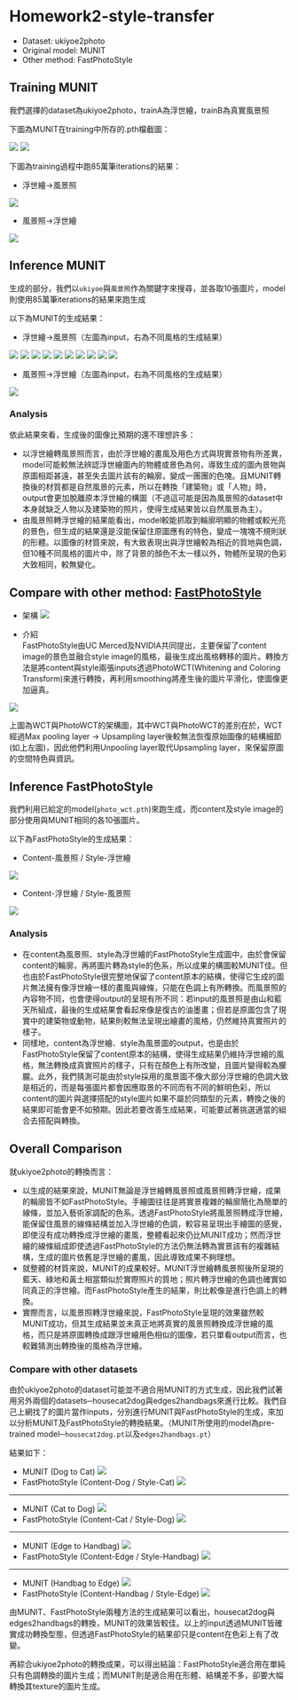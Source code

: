 # Homework2-style-transfer
* Dataset: ukiyoe2photo
* Original model: MUNIT
* Other method: FastPhotoStyle

## Training MUNIT
我們選擇的dataset為ukiyoe2photo，trainA為浮世繪，trainB為真實風景照  

下圖為MUNIT在training中所存的.pth檔截圖：

![](https://i.imgur.com/IUaUTq4.jpg) ![](https://i.imgur.com/hCiK3LQ.jpg) 
  
下圖為training過程中跑85萬筆iterations的結果：
- 浮世繪→風景照

![](https://i.imgur.com/byvjs3t.jpg)

- 風景照→浮世繪

![](https://i.imgur.com/thVCVwN.jpg)
 
## Inference MUNIT
生成的部分，我們以`ukiyoe`與`風景照`作為關鍵字來搜尋，並各取10張圖片，model則使用85萬筆iterations的結果來跑生成

以下為MUNIT的生成結果：

- 浮世繪→風景照（左圖為input，右為不同風格的生成結果）

![](https://i.imgur.com/onENtYc.png)
![](https://i.imgur.com/7oe9dqN.png)
![](https://i.imgur.com/s4v7nCa.png)
![](https://i.imgur.com/kTvJOjg.png)
![](https://i.imgur.com/eXPTzt7.png)
![](https://i.imgur.com/ePkWzfV.png)
![](https://i.imgur.com/oJhWQjB.png)
![](https://i.imgur.com/Fu8zu14.png)
![](https://i.imgur.com/rFtmwUq.png)
![](https://i.imgur.com/G9amjRv.png)

- 風景照→浮世繪（左圖為input，右為不同風格的生成結果）

![](https://imgur.com/JDUfIiu.png)

### Analysis

依此結果來看，生成後的圖像比預期的還不理想許多：
* 以浮世繪轉風景照而言，由於浮世繪的畫風及用色方式與現實景物有所差異，model可能較無法辨認浮世繪圖內的物體或景色為何，導致生成的圖內景物與原圖相距甚遠，甚至失去圖片該有的輪廓，變成一團團的色塊。且MUNIT轉換後的材質都是自然風景的元素，所以在轉換「建築物」或「人物」時，output會更加脫離原本浮世繪的構圖（不過這可能是因為風景照的dataset中本身就缺乏人物以及建築物的照片，使得生成結果皆以自然風景為主）。
* 由風景照轉浮世繪的結果能看出，model較能抓取到輪廓明顯的物體或較光亮的景色，但生成的結果還是沒能保留住原圖應有的特色，變成一塊塊不規則狀的形體。以圖像的材質來說，有大致表現出與浮世繪較為相近的質地與色調，但10種不同風格的圖片中，除了背景的顏色不太一樣以外，物體所呈現的色彩大致相同，較無變化。

## Compare with other method: [FastPhotoStyle](https://arxiv.org/pdf/1802.06474.pdf)
- 架構
![](https://i.imgur.com/ou5fDji.jpg)

- 介紹  
FastPhotoStyle由UC Merced及NVIDIA共同提出，主要保留了content image的景色並融合style image的風格，最後生成出風格轉移的圖片。轉換方法是將content與style兩張inputs透過PhotoWCT(Whitening and Coloring Transform)來進行轉換，再利用smoothing將產生後的圖片平滑化，使圖像更加逼真。

![](https://i.imgur.com/WzjzGTj.jpg)

上圖為WCT與PhotoWCT的架構圖，其中WCT與PhotoWCT的差別在於，WCT經過Max pooling layer → Upsampling layer後較無法恢復原始圖像的結構細節(如上左圖)，因此他們利用Unpooling layer取代Upsampling layer，來保留原圖的空間特色與資訊。

## Inference FastPhotoStyle
我們利用已給定的model(`photo_wct.pth`)來跑生成，而content及style image的部分使用與MUNIT相同的各10張圖片。

以下為FastPhotoStyle的生成結果：

- Content-風景照 / Style-浮世繪

![](https://i.imgur.com/RefN7le.jpg)

- Content-浮世繪 / Style-風景照

![](https://i.imgur.com/GuCWnNG.jpg)

### Analysis
- 在content為風景照、style為浮世繪的FastPhotoStyle生成圖中，由於會保留content的輪廓，再將圖片轉為style的色系，所以成果的構圖較MUNIT佳。但也由於FastPhotoStyle很完整地保留了content原本的結構，使得它生成的圖片無法擁有像浮世繪一樣的畫風與線條，只能在色調上有所轉換。而風景照的內容物不同，也會使得output的呈現有所不同：若input的風景照是由山和藍天所組成，最後的生成結果會看起來像是復古的油墨畫；但若是原圖包含了現實中的建築物或動物，結果則較無法呈現出繪畫的風格，仍然維持真實照片的樣子。
- 同樣地，content為浮世繪、style為風景圖的output，也是由於FastPhotoStyle保留了content原本的結構，使得生成結果仍維持浮世繪的風格，無法轉換成真實照片的樣子，只有在顏色上有所改變，且圖片變得較為朦朧。此外，我們猜測可能由於style採用的風景圖不像大部分浮世繪的色調大致是相近的，而是每張圖片都會因應取景的不同而有不同的鮮明色彩，所以content的圖片與選擇搭配的style圖片如果不屬於同類型的元素，轉換之後的結果即可能會更不如預期。因此若要改善生成結果，可能要試著挑選適當的組合去搭配與轉換。

## Overall Comparison
就ukiyoe2photo的轉換而言：
- 以生成的結果來說，MUNIT無論是浮世繪轉風景照或風景照轉浮世繪，成果的輪廓皆不如FastPhotoStyle。手繪圖往往是將實景複雜的輪廓簡化為簡單的線條，並加入藝術家調配的色系。透過FastPhotoStyle將風景照轉成浮世繪，能保留住風景的線條結構並加入浮世繪的色調，較容易呈現出手繪圖的感覺，即使沒有成功轉換成浮世繪的畫風，整體看起來仍比MUNIT成功；然而浮世繪的線條組成即使透過FastPhotoStyle的方法仍無法轉為實景該有的複雜結構，生成的圖片依舊是浮世繪的畫風，因此導致成果不夠理想。
- 就整體的材質來說，MUNIT的成果較好。MUNIT浮世繪轉風景照後所呈現的藍天、綠地和黃土相當類似於實際照片的質地；照片轉浮世繪的色調也確實如同真正的浮世繪。而FastPhotoStyle產生的結果，則比較像是進行色調上的轉換。
- 實際而言，以風景照轉浮世繪來說，FastPhotoStyle呈現的效果雖然較MUNIT成功，但其生成結果並未真正地將真實的風景照轉換成浮世繪的風格，而只是將原圖轉換成跟浮世繪用色相似的圖像，若只單看output而言，也較難猜測出轉換後的風格為浮世繪。

### Compare with other datasets
由於ukiyoe2photo的dataset可能並不適合用MUNIT的方式生成，因此我們試著用另外兩個的datasets─housecat2dog與edges2handbags來進行比較。我們自己上網找了的圖片當作inputs，分別進行MUNIT與FastPhotoStyle的生成，來加以分析MUNIT及FastPhotoStyle的轉換結果。（MUNIT所使用的model為pre-trained model─`housecat2dog.pt`以及`edges2handbags.pt`）

結果如下：
- MUNIT (Dog to Cat)
![](https://imgur.com/0DZDF4L.jpg)
- FastPhotoStyle (Content-Dog / Style-Cat)
![](https://imgur.com/XBObCIO.jpg)
-----------------------------------------------
- MUNIT (Cat to Dog)
![](https://imgur.com/2Aj1Q12.jpg)
- FastPhotoStyle (Content-Cat / Style-Dog)
![](https://imgur.com/qI3Hzhq.jpg)
-----------------------------------------------  
- MUNIT (Edge to Handbag)
![](https://imgur.com/VvLvODl.jpg)
- FastPhotoStyle (Content-Edge / Style-Handbag)
![](https://imgur.com/uf2iwdX.jpg)
-----------------------------------------------  
- MUNIT (Handbag to Edge)
![](https://imgur.com/808Xy28.jpg)
- FastPhotoStyle (Content-Handbag / Style-Edge)
![](https://imgur.com/Drk5cyn.jpg)

由MUNIT、FastPhotoStyle兩種方法的生成結果可以看出，housecat2dog與edges2handbags的轉換，MUNIT的效果皆較佳。以上的input透過MUNIT皆確實成功轉換型態，但透過FastPhotoStyle的結果卻只是content在色彩上有了改變。

再綜合ukiyoe2photo的轉換成果，可以得出結論：FastPhotoStyle適合用在單純只有色調轉換的圖片生成；而MUNIT則是適合用在形體、結構差不多，卻要大幅轉換其texture的圖片生成。
